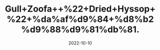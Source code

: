 ---
title: 'Gull+Zoofa++%22+Dried+Hyssop+%22+%da%af%d9%84+%d8%b2%d9%88%d9%81%db%81.'
date: '2022-10-10' 
metatag: '' 
inventory: '0' 
draft: false 
# meta description 
shortDescripton: 'It+helps+to+improve+menstrual+cramps+and+It+cure+sore+throat.'
description: 'Herb'
longdescription: ''
featured: True
# product Price
price: '40.0'
# Product Short Description
shortDescription: 'It+helps+to+improve+menstrual+cramps+and+It+cure+sore+throat.'
productID: '85C41F38-1329-ED11-9968-005056B3A416'
type: 'products'
category: 'Herb' 
thumnailproduct: 'https://eraconnect.blob.core.windows.net/product-images/aminsaddiquidawakhana/85C41F38-1329-ED11-9968-005056B3A416.webp' 
images:
  - image: 'https://eraconnect.blob.core.windows.net/product-images/aminsaddiquidawakhana/85C41F38-1329-ED11-9968-005056B3A416.webp'  
Variants:
---